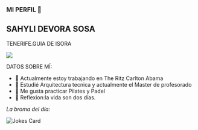 ### MI PERFIL 👋

## SAHYLI DEVORA SOSA ##

TENERIFE.GUIA DE ISORA

![](https://mediaim.expedia.com/destination/1/45a3c1329a2178ea4458c7e443975717.jpg)

DATOS SOBRE MÍ:
- 🔭 Actualmente estoy trabajando en The Ritz Carlton Abama
- 💬 Estudié Arquitectura tecnica y actualmente el Master de profesorado
- 👯 Me gusta practicar Pilates y Padel
- 🤔 Reflexion:la vida son dos días.

*La broma del día:*

![Jokes Card](https://readme-jokes.vercel.app/api)




<!--
**Sahyli/Sahyli** is a ✨ _special_ ✨ repository because its `README.md` (this file) appears on your GitHub profile.



